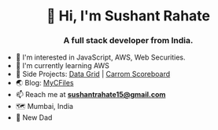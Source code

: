 <h1 align="center">👋 Hi, I'm Sushant Rahate</h1>
<h3 align="center">A full stack developer from India.</h3>

- 👀 I'm interested in JavaScript, AWS, Web Securities.
- 🌱 I'm currently learning AWS
- 🧬 Side Projects: <a href="https://data-grid-online.netlify.app" target="_blank">Data Grid</a> | <a href="https://carrom-scoreboard.vercel.app/" target="_blank">Carrom Scoreboard</a>
- 🌏 Blog: <a href="https://mycfiles.blogspot.com" target="_blank">MyCFiles</a>
- 📫 Reach me at **sushantrahate15@gmail.com**
- 🗺️ Mumbai, India
- 👶 New Dad
